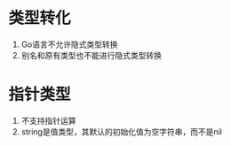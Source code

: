 # 类型转化
1. Go语言不允许隐式类型转换
2. 别名和原有类型也不能进行隐式类型转换

# 指针类型
1. 不支持指针运算
2. string是值类型，其默认的初始化值为空字符串，而不是nil
